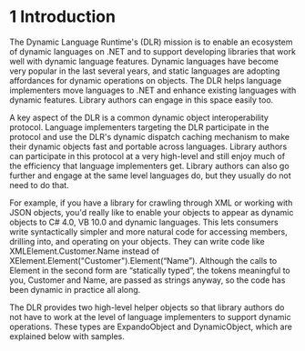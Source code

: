 # 1 Introduction

The Dynamic Language Runtime's (DLR) mission is to enable an ecosystem of dynamic languages on .NET and to support developing libraries that work well with dynamic language features. Dynamic languages have become very popular in the last several years, and static languages are adopting affordances for dynamic operations on objects. The DLR helps language implementers move languages to .NET and enhance existing languages with dynamic features. Library authors can engage in this space easily too.

A key aspect of the DLR is a common dynamic object interoperability protocol. Language implementers targeting the DLR participate in the protocol and use the DLR's dynamic dispatch caching mechanism to make their dynamic objects fast and portable across languages. Library authors can participate in this protocol at a very high-level and still enjoy much of the efficiency that language implementers get. Library authors can also go further and engage at the same level languages do, but they usually do not need to do that.

For example, if you have a library for crawling through XML or working with JSON objects, you'd really like to enable your objects to appear as dynamic objects to C\# 4.0, VB 10.0 and dynamic languages. This lets consumers write syntactically simpler and more natural code for accessing members, drilling into, and operating on your objects. They can write code like XMLElement.Customer.Name instead of XElement.Element("Customer").Element(“Name”). Although the calls to Element in the second form are “statically typed”, the tokens meaningful to you, Customer and Name, are passed as strings anyway, so the code has been dynamic in practice all along.

The DLR provides two high-level helper objects so that library authors do not have to work at the level of language implementers to support dynamic operations. These types are ExpandoObject and DynamicObject, which are explained below with samples.
